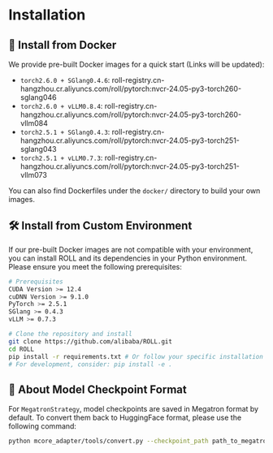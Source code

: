 # Installation

## 🐳 Install from Docker

We provide pre-built Docker images for a quick start (Links will be updated):

* `torch2.6.0 + SGlang0.4.6`: roll-registry.cn-hangzhou.cr.aliyuncs.com/roll/pytorch:nvcr-24.05-py3-torch260-sglang046
* `torch2.6.0 + vLLM0.8.4`: roll-registry.cn-hangzhou.cr.aliyuncs.com/roll/pytorch:nvcr-24.05-py3-torch260-vllm084
* `torch2.5.1 + SGlang0.4.3`: roll-registry.cn-hangzhou.cr.aliyuncs.com/roll/pytorch:nvcr-24.05-py3-torch251-sglang043
* `torch2.5.1 + vLLM0.7.3`: roll-registry.cn-hangzhou.cr.aliyuncs.com/roll/pytorch:nvcr-24.05-py3-torch251-vllm073

You can also find Dockerfiles under the `docker/` directory to build your own images.

## 🛠️ Install from Custom Environment

If our pre-built Docker images are not compatible with your environment, you can install ROLL and its dependencies in your Python environment. Please ensure you meet the following prerequisites:

```bash
# Prerequisites
CUDA Version >= 12.4
cuDNN Version >= 9.1.0
PyTorch >= 2.5.1
SGlang >= 0.4.3
vLLM >= 0.7.3

# Clone the repository and install
git clone https://github.com/alibaba/ROLL.git
cd ROLL
pip install -r requirements.txt # Or follow your specific installation steps
# For development, consider: pip install -e .
```
## 🔄 About Model Checkpoint Format

For `MegatronStrategy`, model checkpoints are saved in Megatron format by default. To convert them back to HuggingFace format, please use the following command:

```bash
python mcore_adapter/tools/convert.py --checkpoint_path path_to_megatron_model --output_path path_to_output_hf_model
```
